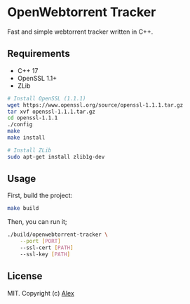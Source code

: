 # OpenWebtorrent Tracker

Fast and simple webtorrent tracker written in C++.

## Requirements
- C++ 17
- OpenSSL 1.1+
- ZLib

```sh
# Install OpenSSL (1.1.1)
wget https://www.openssl.org/source/openssl-1.1.1.tar.gz
tar xvf openssl-1.1.1.tar.gz
cd openssl-1.1.1
./config
make
make install

# Install ZLib
sudo apt-get install zlib1g-dev
```

## Usage

First, build the project:

```sh
make build
```

Then, you can run it;

```sh
./build/openwebtorrent-tracker \
	--port [PORT]
	--ssl-cert [PATH]
	--ssl-key [PATH]
```

## License

MIT. Copyright (c) [Alex](https://github.com/alxhotel)
